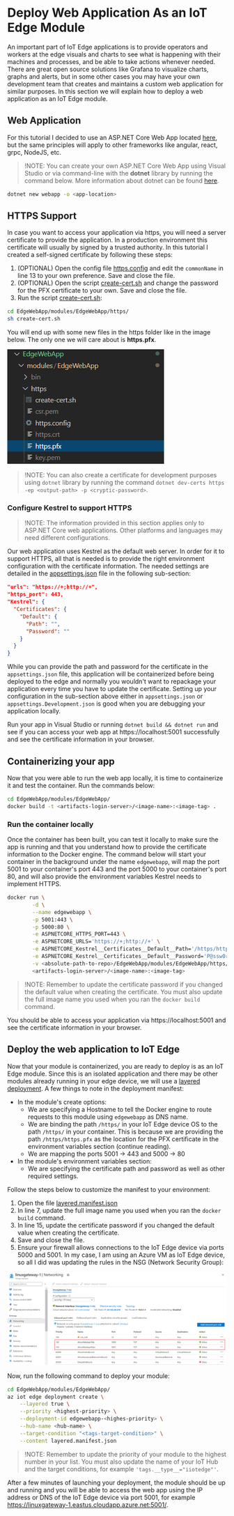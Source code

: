 # Deploy Web Application As an IoT Edge Module

An important part of IoT Edge applications is to provide operators and workers at the edge visuals and charts to see what is happening with their machines and processes, and be able to take actions whenever needed. There are great open source solutions like Grafana to visualize charts, graphs and alerts, but in some other cases you may have your own development team that creates and maintains a custom web application for similar purposes. In this section we will explain how to deploy a web application as an IoT Edge module.



## Web Application

For this tutorial I decided to use an ASP.NET Core Web App located [here](./modules/EdgeWebApp), but the same principles will apply to other frameworks like angular, react, grpc, NodeJS, etc.



> !NOTE: You can create your own ASP.NET Core Web App using Visual Studio or via command-line with the **dotnet** library by running the command below. More information about dotnet can be found [here](https://docs.microsoft.com/en-us/dotnet/core/tools/dotnet-new).



```bash
dotnet new webapp -o <app-location>
```



## HTTPS Support

In case you want to access your application via https, you will need a server certificate to provide the application. In a production environment this certificate will usually by signed by a trusted authority. In this tutorial I created a self-signed certificate by following these steps:



1. (OPTIONAL) Open the config file [https.config](./modules/EdgeWebApp/https/https.config) and edit the `commonName` in line 13 to your own preference. Save and close the file.
2. (OPTIONAL) Open the script [create-cert.sh](./modules/EdgeWebApp/https/create-cert.sh) and change the password for the PFX certificate to your own. Save and close the file.
3. Run the script [create-cert.sh](./modules/EdgeWebApp/https/create-cert.sh):

```bash
cd EdgeWebApp/modules/EdgeWebApp/https/
sh create-cert.sh
```



You will end up with some new files in the https folder like in the image below. The only one we will care about is **https.pfx**.

![https](./Docs/https.png)



> !NOTE: You can also create a certificate for development purposes using `dotnet` library by running the command `dotnet dev-certs https -ep <output-path> -p <cryptic-password>`.



### Configure Kestrel to support HTTPS

> !NOTE: The information provided in this section applies only to ASP.NET Core web applications. Other platforms and languages may need different configurations.

Our web application uses Kestrel as the default web server. In order for it to support HTTPS, all that is needed is to provide the right environment configuration with the certificate information. The needed settings are detailed in the [appsettings.json](./modules/EdgeWebApp/appsettings.json) file in the following sub-section:



```json
"urls": "https://+;http://+",
"https_port": 443,
"Kestrel": {
  "Certificates": {
    "Default": {
      "Path": "",
      "Password": ""
    }
  }
}
```



While you can provide the path and password for the certificate in the `appsettings.json` file, this application will be containerized before being deployed to the edge and normally you wouldn't want to repackage your application every time you have to update the certificate. Setting up your configuration in the sub-section above either in `appsettings.json` or `appsettings.Development.json` is good when you are debugging your application locally.

Run your app in Visual Studio or running `dotnet build && dotnet run` and see if you can access your web app at https://localhost:5001 successfully and see the certificate information in your browser.



## Containerizing your app

Now that you were able to run the web app locally, it is time to containerize it and test the container. Run the commands below:

```bash
cd EdgeWebApp/modules/EdgeWebApp/
docker build -t <artifacts-login-server>/<image-name>:<image-tag> .
```



### Run the container locally

Once the container has been built, you can test it locally to make sure the app is running and that you understand how to provide the certificate information to the Docker engine. The command below will start your container in the background under the name `edgewebapp`, will map the port 5001 to your container's port 443 and the port 5000 to your container's port 80, and will also provide the environment variables Kestrel needs to implement HTTPS.

```bash
docker run \
        -d \
        --name edgewebapp \
        -p 5001:443 \
        -p 5000:80 \
        -e ASPNETCORE_HTTPS_PORT=443 \
        -e ASPNETCORE_URLS='https://+;http://+' \
        -e ASPNETCORE_Kestrel__Certificates__Default__Path='/https/https.pfx' \
        -e ASPNETCORE_Kestrel__Certificates__Default__Password='P@ssw0rd1!' \
        -v <absolute-path-to-repo>/EdgeWebApp/modules/EdgeWebApp/https/:/https/ \
        <artifacts-login-server>/<image-name>:<image-tag>
```



> !NOTE: Remember to update the certificate password if you changed the default value when creating the certificate. You must also update the full image name you used when you ran the `docker build` command.



You should be able to access your application via https://localhost:5001 and see the certificate information in your browser.



## Deploy the web application to IoT Edge

Now that your module is containerized, you are ready to deploy is as an IoT Edge module. Since this is an isolated application and there may be other modules already running in your edge device, we will use a [layered deployment](./layered.manifest.json). A few things to note in the deployment manifest:

- In the module's create options:
  - We are specifying a Hostname to tell the Docker engine to route requests to this module using `edgewebapp` as DNS name.
  - We are binding the path `/https/` in your IoT Edge device OS to the path `/https/` in your container. This is because we are providing the path `/https/https.pfx` as the location for the PFX certificate in the environment variables section (continue reading).
  - We are mapping the ports 5001 -> 443 and 5000 -> 80
- In the module's environment variables section:
  - We are specifying the certificate path and password as well as other required settings.



Follow the steps below to customize the manifest to your environment:

1. Open the file [layered.manifest.json](./layered.manifest.json)
2. In line 7, update the full image name you used when you ran the `docker build` command.
3. In line 15, update the certificate password if you changed the default value when creating the certificate.
4. Save and close the file.
5. Ensure your firewall allows connections to the IoT Edge device via ports 5000 and 5001. In my case, I am using an Azure VM as IoT Edge device, so all I did was updating the rules in the NSG (Network Security Group):

![NSG Rules](./Docs/nsg-rules.png)



Now, run the following command to deploy your module:

```bash
cd EdgeWebApp/modules/EdgeWebApp/
az iot edge deployment create \
    --layered true \
    --priority <highest-priority> \
    --deployment-id edgewebapp-<highes-priority> \
    --hub-name <hub-name> \
    --target-condition "<tags-target-condition>" \
    --content layered.manifest.json
```



> !NOTE: Remember to update the priority of your module to the highest number in your list. You must also update the name of your IoT Hub and the target conditions, for example `'tags.__type__="iiotedge"'`.



After a few minutes of launching your deployment, the module should be up and running and you will be able to access the web app using the IP address or DNS of the IoT Edge device via port 5001, for example https://linuxgateway-1.eastus.cloudapp.azure.net:5001/.

